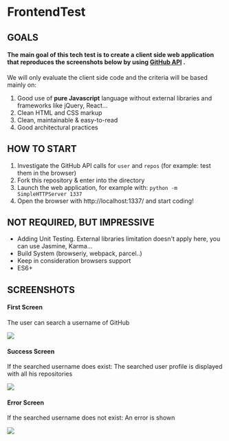 # FrontendTest

## GOALS

#### The main goal of this tech test is to create a client side web application that reproduces the screenshots below by using [GitHub API](https://developer.github.com/v3/) .

We will only evaluate the client side code and the criteria will be based mainly on:

1. Good use of **pure Javascript** language without external libraries and frameworks like jQuery, React...
2. Clean HTML and CSS markup
3. Clean, maintainable & easy-to-read
4. Good architectural practices

## HOW TO START

1. Investigate the GitHub API calls for `user` and `repos` (for example: test them in the browser)
2. Fork this repository & enter into the directory
3. Launch the web application, for example with: `python -m SimpleHTTPServer 1337`
4. Open the browser with http://localhost:1337/ and start coding!

## NOT REQUIRED, BUT IMPRESSIVE

- Adding Unit Testing. External libraries limitation doesn't apply here, you can use Jasmine, Karma...
- Build System (browseriy, webpack, parcel..)
- Keep in consideration browsers support
- ES6+


## SCREENSHOTS

#### First Screen

The user can search a username of GitHub

![](https://doc-0k-50-docs.googleusercontent.com/docs/securesc/6o3bmeq76g8td4chjnab71pu7m2rt7na/hi8js16m5p9vtukefc7t161cvqchv0jt/1525694400000/03359671882345547890/03359671882345547890/1V19nQhn7Bn3E-sBNBFtFJIatSaqLUoUj?h=04697923248607655012&e=view)

#### Success Screen

If the searched username does exist: The searched user profile is displayed with all his repositories

![](https://doc-14-50-docs.googleusercontent.com/docs/securesc/6o3bmeq76g8td4chjnab71pu7m2rt7na/fi0i3ksrn5fl97424kv5acuepma0qr4j/1525694400000/03359671882345547890/03359671882345547890/1LHyqNTFVQZQ1tdidLXLrCOxo0w6JK9oa?h=04697923248607655012&e=view)

#### Error Screen

If the searched username does not exist: An error is shown

![](https://doc-14-50-docs.googleusercontent.com/docs/securesc/6o3bmeq76g8td4chjnab71pu7m2rt7na/etoee7pqqg7alk0fhevcd1i4i5i1h17j/1525694400000/03359671882345547890/03359671882345547890/1uIajOBQvo4ugtoxkga8KPbY5x2PlHh0j?h=04697923248607655012&e=view)




